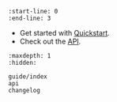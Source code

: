 ```{include} ../README.md
:start-line: 0
:end-line: 3
```

- Get started with [Quickstart](guide/quickstart).
- Check out the [API](api).

```{toctree}
:maxdepth: 1
:hidden:

guide/index
api
changelog
```
